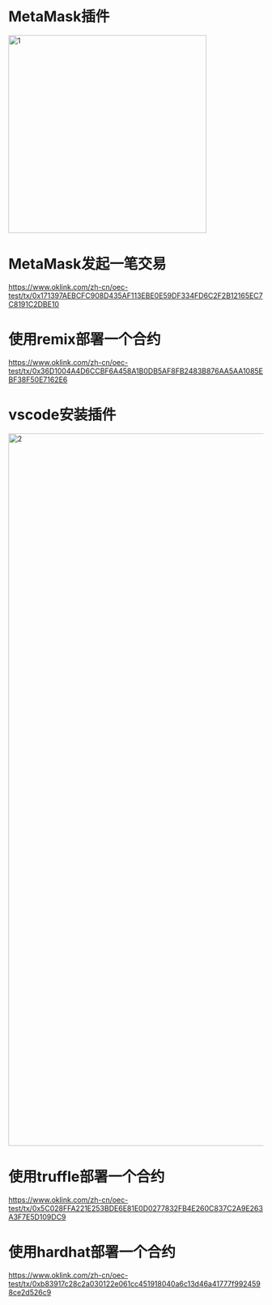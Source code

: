 # MetaMask插件
<img width="391" alt="1" src="https://user-images.githubusercontent.com/8063750/155136260-373e35be-993a-4e4e-a27e-1ebd1bdbd8c9.png">

# MetaMask发起一笔交易
https://www.oklink.com/zh-cn/oec-test/tx/0x171397AEBCFC908D435AF113EBE0E59DF334FD6C2F2B12165EC7C8191C2DBE10

# 使用remix部署一个合约
https://www.oklink.com/zh-cn/oec-test/tx/0x36D1004A4D6CCBF6A458A1B0DB5AF8FB2483B876AA5AA1085EBF38F50E7162E6

# vscode安装插件
<img width="1408" alt="2" src="https://user-images.githubusercontent.com/8063750/155137139-a4f4ff24-cc5a-46ef-8251-ae43f327ace9.png">

# 使用truffle部署一个合约
https://www.oklink.com/zh-cn/oec-test/tx/0x5C028FFA221E253BDE6E81E0D0277832FB4E260C837C2A9E263A3F7E5D109DC9

# 使用hardhat部署一个合约
https://www.oklink.com/zh-cn/oec-test/tx/0xb83917c28c2a030122e061cc451918040a6c13d46a41777f9924598ce2d526c9
